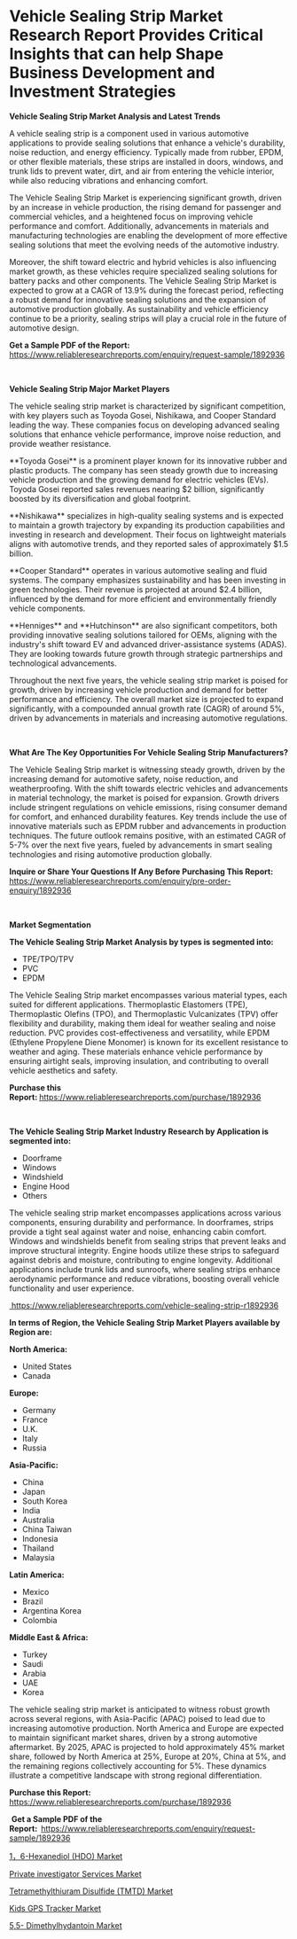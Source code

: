 <p><h1>Vehicle Sealing Strip Market Research Report Provides Critical Insights that can help Shape Business Development and Investment Strategies</h1></p><p><strong>Vehicle Sealing Strip Market Analysis and Latest Trends</strong></p>
<p><p>A vehicle sealing strip is a component used in various automotive applications to provide sealing solutions that enhance a vehicle's durability, noise reduction, and energy efficiency. Typically made from rubber, EPDM, or other flexible materials, these strips are installed in doors, windows, and trunk lids to prevent water, dirt, and air from entering the vehicle interior, while also reducing vibrations and enhancing comfort.</p><p>The Vehicle Sealing Strip Market is experiencing significant growth, driven by an increase in vehicle production, the rising demand for passenger and commercial vehicles, and a heightened focus on improving vehicle performance and comfort. Additionally, advancements in materials and manufacturing technologies are enabling the development of more effective sealing solutions that meet the evolving needs of the automotive industry.</p><p>Moreover, the shift toward electric and hybrid vehicles is also influencing market growth, as these vehicles require specialized sealing solutions for battery packs and other components. The Vehicle Sealing Strip Market is expected to grow at a CAGR of 13.9% during the forecast period, reflecting a robust demand for innovative sealing solutions and the expansion of automotive production globally. As sustainability and vehicle efficiency continue to be a priority, sealing strips will play a crucial role in the future of automotive design.</p></p>
<p><strong>Get a Sample PDF of the Report:&nbsp;</strong> <a href="https://www.reliableresearchreports.com/enquiry/request-sample/1892936?utm_campaign=13&utm_medium=2&utm_source=Github&utm_content=ia&utm_term=28032025&utm_id=vehicle-sealing-strip">https://www.reliableresearchreports.com/enquiry/request-sample/1892936</a></p>
<p>&nbsp;</p>
<p><strong>Vehicle Sealing Strip Major Market Players</strong></p>
<p><p>The vehicle sealing strip market is characterized by significant competition, with key players such as Toyoda Gosei, Nishikawa, and Cooper Standard leading the way. These companies focus on developing advanced sealing solutions that enhance vehicle performance, improve noise reduction, and provide weather resistance.</p><p>**Toyoda Gosei** is a prominent player known for its innovative rubber and plastic products. The company has seen steady growth due to increasing vehicle production and the growing demand for electric vehicles (EVs). Toyoda Gosei reported sales revenues nearing $2 billion, significantly boosted by its diversification and global footprint.</p><p>**Nishikawa** specializes in high-quality sealing systems and is expected to maintain a growth trajectory by expanding its production capabilities and investing in research and development. Their focus on lightweight materials aligns with automotive trends, and they reported sales of approximately $1.5 billion. </p><p>**Cooper Standard** operates in various automotive sealing and fluid systems. The company emphasizes sustainability and has been investing in green technologies. Their revenue is projected at around $2.4 billion, influenced by the demand for more efficient and environmentally friendly vehicle components.</p><p>**Henniges** and **Hutchinson** are also significant competitors, both providing innovative sealing solutions tailored for OEMs, aligning with the industry's shift toward EV and advanced driver-assistance systems (ADAS). They are looking towards future growth through strategic partnerships and technological advancements.</p><p>Throughout the next five years, the vehicle sealing strip market is poised for growth, driven by increasing vehicle production and demand for better performance and efficiency. The overall market size is projected to expand significantly, with a compounded annual growth rate (CAGR) of around 5%, driven by advancements in materials and increasing automotive regulations.</p></p>
<p>&nbsp;</p>
<p><strong>What Are The Key Opportunities For Vehicle Sealing Strip Manufacturers?</strong></p>
<p><p>The Vehicle Sealing Strip market is witnessing steady growth, driven by the increasing demand for automotive safety, noise reduction, and weatherproofing. With the shift towards electric vehicles and advancements in material technology, the market is poised for expansion. Growth drivers include stringent regulations on vehicle emissions, rising consumer demand for comfort, and enhanced durability features. Key trends include the use of innovative materials such as EPDM rubber and advancements in production techniques. The future outlook remains positive, with an estimated CAGR of 5-7% over the next five years, fueled by advancements in smart sealing technologies and rising automotive production globally.</p></p>
<p><strong>Inquire or Share Your Questions If Any Before Purchasing This Report:</strong> <a href="https://www.reliableresearchreports.com/enquiry/pre-order-enquiry/1892936?utm_campaign=13&utm_medium=2&utm_source=Github&utm_content=ia&utm_term=28032025&utm_id=vehicle-sealing-strip">https://www.reliableresearchreports.com/enquiry/pre-order-enquiry/1892936</a></p>
<p>&nbsp;</p>
<p><strong>Market Segmentation</strong></p>
<p><strong>The Vehicle Sealing Strip Market Analysis by types is segmented into:</strong></p>
<p><ul><li>TPE/TPO/TPV</li><li>PVC</li><li>EPDM</li></ul></p>
<p><p>The Vehicle Sealing Strip market encompasses various material types, each suited for different applications. Thermoplastic Elastomers (TPE), Thermoplastic Olefins (TPO), and Thermoplastic Vulcanizates (TPV) offer flexibility and durability, making them ideal for weather sealing and noise reduction. PVC provides cost-effectiveness and versatility, while EPDM (Ethylene Propylene Diene Monomer) is known for its excellent resistance to weather and aging. These materials enhance vehicle performance by ensuring airtight seals, improving insulation, and contributing to overall vehicle aesthetics and safety.</p></p>
<p><strong>Purchase this Report:&nbsp;</strong><a href="https://www.reliableresearchreports.com/purchase/1892936?utm_campaign=13&utm_medium=2&utm_source=Github&utm_content=ia&utm_term=28032025&utm_id=vehicle-sealing-strip">https://www.reliableresearchreports.com/purchase/1892936</a></p>
<p>&nbsp;</p>
<p><strong>The Vehicle Sealing Strip Market Industry Research by Application is segmented into:</strong></p>
<p><ul><li>Doorframe</li><li>Windows</li><li>Windshield</li><li>Engine Hood</li><li>Others</li></ul></p>
<p><p>The vehicle sealing strip market encompasses applications across various components, ensuring durability and performance. In doorframes, strips provide a tight seal against water and noise, enhancing cabin comfort. Windows and windshields benefit from sealing strips that prevent leaks and improve structural integrity. Engine hoods utilize these strips to safeguard against debris and moisture, contributing to engine longevity. Additional applications include trunk lids and sunroofs, where sealing strips enhance aerodynamic performance and reduce vibrations, boosting overall vehicle functionality and user experience.</p></p>
<p><a href="https://www.reliableresearchreports.com/vehicle-sealing-strip-r1892936?utm_campaign=13&utm_medium=2&utm_source=Github&utm_content=ia&utm_term=28032025&utm_id=vehicle-sealing-strip">&nbsp;https://www.reliableresearchreports.com/vehicle-sealing-strip-r1892936</a></p>
<p><strong>In terms of Region, the Vehicle Sealing Strip Market Players available by Region are:</strong></p>
<p>
    <p> <strong> North America: </strong>
        <ul>
            <li>United States</li>
            <li>Canada</li>
        </ul>
        </p> 
    <p> <strong> Europe: </strong>
        <ul>
            <li>Germany</li>
            <li>France</li>
            <li>U.K.</li>
            <li>Italy</li>
            <li>Russia</li>
        </ul>
        </p> 
    <p> <strong> Asia-Pacific: </strong>
        <ul>
            <li>China</li>
            <li>Japan</li>
            <li>South Korea</li>
            <li>India</li>
            <li>Australia</li>
            <li>China Taiwan</li>
            <li>Indonesia</li>
            <li>Thailand</li>
            <li>Malaysia</li>
        </ul>
        </p> 
    <p> <strong> Latin America: </strong>
        <ul>
            <li>Mexico</li>
            <li>Brazil</li>
            <li>Argentina Korea</li>
            <li>Colombia</li>
        </ul>
        </p> 
    <p> <strong> Middle East & Africa: </strong>
        <ul>
            <li>Turkey</li>
            <li>Saudi</li>
            <li>Arabia</li>
            <li>UAE</li>
            <li>Korea</li>
        </ul>
    </p>
    </p>
<p><p>The vehicle sealing strip market is anticipated to witness robust growth across several regions, with Asia-Pacific (APAC) poised to lead due to increasing automotive production. North America and Europe are expected to maintain significant market shares, driven by a strong automotive aftermarket. By 2025, APAC is projected to hold approximately 45% market share, followed by North America at 25%, Europe at 20%, China at 5%, and the remaining regions collectively accounting for 5%. These dynamics illustrate a competitive landscape with strong regional differentiation.</p></p>
<p><strong>Purchase this Report: </strong><a href="https://www.reliableresearchreports.com/purchase/1892936?utm_campaign=13&utm_medium=2&utm_source=Github&utm_content=ia&utm_term=28032025&utm_id=vehicle-sealing-strip">https://www.reliableresearchreports.com/purchase/1892936</a></p>
<p>&nbsp;<strong>Get a Sample PDF of the Report:&nbsp;&nbsp;</strong><a href="https://www.reliableresearchreports.com/enquiry/request-sample/1892936?utm_campaign=13&utm_medium=2&utm_source=Github&utm_content=ia&utm_term=28032025&utm_id=vehicle-sealing-strip">https://www.reliableresearchreports.com/enquiry/request-sample/1892936</a></p>
<p><strong></strong></p>
<p><p><a href="https://github.com/donsonjupa/Market-Research-Report-List-1/blob/main/16-hexanediol-hdo-market.md?utm_campaign=13&utm_medium=2&utm_source=Github&utm_content=ia&utm_term=28032025&utm_id=vehicle-sealing-strip">1，6-Hexanediol (HDO) Market</a></p><p><a href="https://github.com/roehrtizonov/Market-Research-Report-List-1/blob/main/private-investigator-services-market.md?utm_campaign=13&utm_medium=2&utm_source=Github&utm_content=ia&utm_term=28032025&utm_id=vehicle-sealing-strip">Private investigator Services Market</a></p><p><a href="https://github.com/zhininzacher/Market-Research-Report-List-1/blob/main/tetramethylthiuram-disulfide-tmtd-market.md?utm_campaign=13&utm_medium=2&utm_source=Github&utm_content=ia&utm_term=28032025&utm_id=vehicle-sealing-strip">Tetramethylthiuram Disulfide (TMTD) Market</a></p><p><a href="https://github.com/sgroitrieu7f/Market-Research-Report-List-1/blob/main/kids-gps-tracker-market.md?utm_campaign=13&utm_medium=2&utm_source=Github&utm_content=ia&utm_term=28032025&utm_id=vehicle-sealing-strip">Kids GPS Tracker Market</a></p><p><a href="https://github.com/welidaeisya/Market-Research-Report-List-1/blob/main/55-dimethylhydantoin-market.md?utm_campaign=13&utm_medium=2&utm_source=Github&utm_content=ia&utm_term=28032025&utm_id=vehicle-sealing-strip">5,5- Dimethylhydantoin Market</a></p></p>